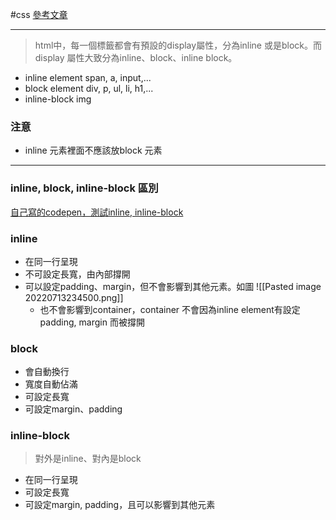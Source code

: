 #css
[參考文章](https://ytclion.medium.com/css%E6%95%99%E5%AD%B8-%E9%97%9C%E6%96%BCdisplay-inline-inline-block-block%E7%9A%84%E5%B7%AE%E5%88%A5-1034f38eda82)

---

> html中，每一個標籤都會有預設的display屬性，分為inline 或是block。而display 屬性大致分為inline、block、inline block。
- inline element
	span, a, input,...
- block element
	div, p, ul, li, h1,...
- inline-block
	img

### 注意
- inline 元素裡面不應該放block 元素

---

### inline, block, inline-block 區別
[自己寫的codepen，測試inline, inline-block](https://codepen.io/0612203/pen/QWmKomx?editors=1100)


### inline
- 在同一行呈現
- 不可設定長寬，由內部撐開
- 可以設定padding、margin，但不會影響到其他元素。如圖
	![[Pasted image 20220713234500.png]]
	- 也不會影響到container，container 不會因為inline element有設定padding, margin 而被撐開
### block
- 會自動換行
- 寬度自動佔滿
- 可設定長寬
- 可設定margin、padding
### inline-block
> 對外是inline、對內是block
- 在同一行呈現
- 可設定長寬
- 可設定margin, padding，且可以影響到其他元素